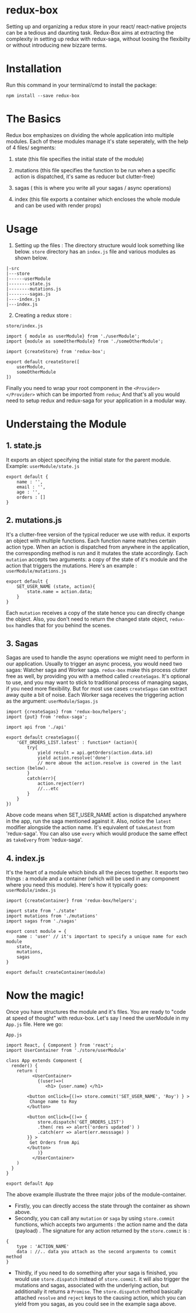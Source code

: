 # redux-box
Setting up and organizing a redux store in your react/ react-native projects can be a tedious and daunting task. 
Redux-Box aims at extracting the complexity in setting up redux with redux-saga, without loosing the flexibilty or without introducing new bizzare terms.

# Installation
Run this command in your terminal/cmd to install the package:
```
npm install --save redux-box
```

# The Basics

Redux box emphasizes on dividing the whole application into multiple modules. Each of these modules manage it's state seperately, with the help of 4 files/ segments:

1. state 
(this  file specifies the initial state of the module)

2. mutations 
(this file specifies the function to be run when a specific action is dispatched, it's same as reducer but clutter-free)

3. sagas 
( this is where you write all your sagas / async operations)

4. index 
(this file exports a container which encloses the whole module and can be used with render props)

# Usage
1. Setting up the files :
 The  directory structure would look something like below. `store` directory has an `index.js` file and various modules as shown below.

```
|-src
|---store
|------userModule
|--------state.js
|--------mutations.js
|--------sagas.js
|----index.js
|---index.js
```

2. Creating a redux store : 

`store/index.js`
```
import { module as userModule} from './userModule';
import {module as someOtherModule} from './someOtherModule';

import {createStore} from 'redux-box';

export default createStore([
	userModule,
	someOtherModule
])
```

Finally you  need to wrap your root component in the `<Provider> </Provider>` which can be imported from `redux`;
And that's all you would need to setup redux and redux-saga for your application in a modular way.

# Understaing the Module
## 1. state.js
It exports an object specifying the initial state for the parent module.
Example:
`userModule/state.js`
```
export default {
	name : '',
	email : '',
	age : '',
	orders : []
}
```

## 2. mutations.js
It's a clutter-free version of the typical reducer we use with redux. it exports an object with multiple functions. Each function name matches certain action type. When an action is dispatched from anywhere in the application, the corresponding method is run and it mutates the state accordingly. Each `mutation` accepts two arguments: a copy of the state of it's module and the action that triggers the mutations. Here's an example : 
`userModule/mutations.js`

```
export default {
	SET_USER_NAME (state, action){
		state.name = action.data;
	}
}
```

Each `mutation` receives a copy of the state hence you can directly change the object. Also, you don't need to return the changed state object, `redux-box` handles that for you behind the scenes.

## 3. Sagas
Sagas are used to handle the async operations we might need to perform in our application. Usually to trigger an async process, you would need two sagas: Watcher saga and Worker saga. `redux-box` make this process clutter free as well, by providing you with a method called `createSagas`. It's optional to use, and you may want to stick to traditional process of managing sagas, if you need more flexibility. But for most use cases `createSagas` can extract away quite a bit of noise. Each Worker saga receives the triggering action as the argument:
`userModule/Sagas.js`
```
import {createSagas} from 'redux-box/helpers';
import {put} from 'redux-saga';

import api from './api'

export default createSagas({
	'GET_ORDERS_LIST.latest' : function* (action){
		try{
			yield result = api.getOrders(action.data.id)
			yield action.resolve('done')
			// more aboue the action.resolve is covered in the last section (below).
		}
		catch(err){
			action.reject(err)
			//...etc
		}
	}
})
```
Above code means when SET_USER_NAME action is dispatched anywhere in the app, run the saga mentioned against it. Also, notice the `latest` modifier alongside the action name. It's equivalent of `takeLatest` from 'redux-saga'. You can also use `every` which would produce the same effect as `takeEvery` from 'redux-saga'.

## 4. index.js
It's the heart of a module which binds all the pieces together. It exports two things : a module and a container (which will be used in any component where you need this module).
Here's how it typically goes:
`userModule/index.js`
```
import {createContainer} from 'redux-box/helpers';

import state from './state'
import mutations from './mutations'
import sagas from './sagas'

export const module = {
	name : 'user' // it's important to specify a unique name for each module
	state,
	mutations,
	sagas
}

export default createContainer(module)

```

# Now the magic!
Once you have structures the module and it's files. You are ready to "code at speed of thought" with redux-box. Let's say I need the userModule in my `App.js` file. Here we go:

`App.js`
```
import React, { Component } from 'react';
import UserContainer from './store/userModule'

class App extends Component {
  render() {
    return (
          <UserContainer>
            {(user)=>(
               <h1> {user.name} </h1>

		<button onClick={()=> store.commit('SET_USER_NAME', 'Roy') } > 
		 Change name to Roy 
		</button>

		<button onClick={()=> {
			store.dispatch('GET_ORDERS_LIST')
			.then( res => alert('orders updated') )
			.catch(err => alert(err.messsage) )
		}} > 
		 Get Orders from Api
		</button>
            )}
          </UserContainer>
    )
  }
}

export default App
```

The above example illustrate the three major jobs of the module-container. 
- Firstly, you can directly access  the state through the container as shown above.
- Secondly, you can call any `mutation` or `saga` by using `store.commit` functions, which accepts two arguments : the action name and the data (payload) . The signature for any action returned by the `store.commit` is : 
```
{
	type : 'ACTION_NAME'
	data : //.. data you attach as the second argumento to commit method
}
```
- Thirdly, if you need to do something after your saga is finished, you would use `store.dispatch` instead of `store.commit`. it will also trigger the mutations and sagas, associated with the underlying action, but additionally it returns a `Promise`. The `store.dispatch` method basically attached `resolve` and `reject` keys to the causing action, which you can yield from you sagas, as you could see in the example saga above.
